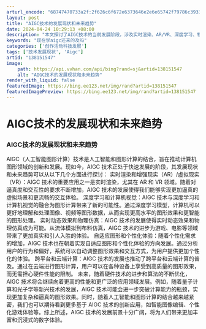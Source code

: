 ```yaml
---
arturl_encode: "68747470733a2f:2f626c6f672e6373646e2e6e65742f79786c3933303430312f:61727469636c652f64657461696c732f313338313531353437"
layout: post
title: "AIGC技术的发展现状和未来趋势"
date: 2024-04-24 10:29:13 +08:00
description: "本文探讨了AIGC技术的当前发展阶段，涉及实时渲染、AR/VR、深度学习、物理仿真及自适应图形等方面"
keywords: "现在学aigc还来的及吗"
categories: ['创作活动科技发展']
tags: ['技术发展现状', 'Aigc']
artid: "138151547"
image:
    path: https://api.vvhan.com/api/bing?rand=sj&artid=138151547
    alt: "AIGC技术的发展现状和未来趋势"
render_with_liquid: false
featuredImage: https://bing.ee123.net/img/rand?artid=138151547
featuredImagePreview: https://bing.ee123.net/img/rand?artid=138151547
---
```


# AIGC技术的发展现状和未来趋势
### AIGC技术的发展现状和未来趋势
AIGC（人工智能图形计算）技术是人工智能和图形计算的结合，旨在推动计算机图形领域的创新和发展。现如今，AIGC 技术正处于快速发展的阶段，其发展现状和未来趋势可以从以下几个方面进行探讨：
实时渲染和增强现实（AR）/虚拟现实（VR）：AIGC 技术的重要应用之一是实时渲染，尤其在 AR 和 VR 领域。随着对逼真度和交互性的要求不断增加，AIGC 技术的发展使得我们能够实现更加逼真的虚拟场景和更流畅的交互体验。
深度学习和计算机视觉：AIGC 技术与深度学习和计算机视觉的融合为图形计算带来了新的可能性。通过深度学习模型，计算机可以更好地理解和处理图像、视频等图形数据，从而实现更高水平的图形效果和更智能的图形处理。
实时动态效果和物理仿真：AIGC 技术的发展使得实时动态效果和物理仿真成为可能。从流体模拟到布料仿真，AIGC 技术的进步为游戏、电影等领域带来了更加真实和引人入胜的体验。
自适应图形和个性化体验：随着个性化需求的增加，AIGC 技术也在朝着实现自适应图形和个性化体验的方向发展。通过分析用户的行为和偏好，系统可以自动调整图形效果和交互方式，为用户提供更加个性化的体验。
跨平台和云端计算：AIGC 技术的发展也推动了跨平台和云端计算的普及。通过在云端进行图形计算，用户可以在各种设备上享受到高质量的图形效果，而无需担心硬件性能的限制。
未来，随着硬件技术的进步和算法的不断优化，AIGC 技术将会继续向着更高的性能和更广泛的应用领域发展。例如，随着量子计算和光子学等新兴技术的发展，AIGC 技术可能会进一步突破计算能力的瓶颈，实现更加复杂和逼真的图形效果。同时，随着人工智能和图形计算的结合越来越紧密，我们也可以期待看到更多基于 AIGC 技术的创新应用，如智能图像编辑、个性化游戏体验等。综上所述，AIGC 技术的发展前景十分广阔，将为人们带来更加丰富和沉浸式的数字体验。